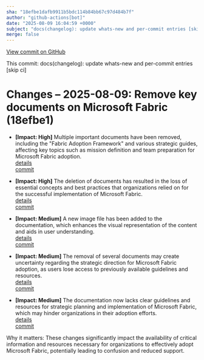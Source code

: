 ```yaml
---
sha: "18efbe1dafb9911b5bdc114b84bb67c97d484b7f"
author: "github-actions[bot]"
date: "2025-08-09 16:04:59 +0000"
subject: "docs(changelog): update whats-new and per-commit entries [skip ci]"
merge: false
---
```


[View commit on GitHub](https://github.com/TheTrustedAdvisor/FabricAdoptionFramework/commit/18efbe1dafb9911b5bdc114b84bb67c97d484b7f)

This commit: docs(changelog): update whats-new and per-commit entries [skip ci]

# Changes – 2025-08-09: Remove key documents on Microsoft Fabric (18efbe1)

- **[Impact: High]** Multiple important documents have been removed, including the "Fabric Adoption Framework" and various strategic guides, affecting key topics such as mission definition and team preparation for Microsoft Fabric adoption.  
   [details](/docs/about/changes/2025-07-20-1a084247ade55ad5ab8db4728082376b22d9906b.md)  
   [commit](https://github.com/TheTrustedAdvisor/FabricAdoptionFramework/commit/18efbe1dafb9911b5bdc114b84bb67c97d484b7f)

- **[Impact: High]** The deletion of documents has resulted in the loss of essential concepts and best practices that organizations relied on for the successful implementation of Microsoft Fabric.  
   [details](/docs/about/changes/2025-07-20-3948fa7bc9ab671af8690e6527e831adebbec1dc.md)  
   [commit](https://github.com/TheTrustedAdvisor/FabricAdoptionFramework/commit/18efbe1dafb9911b5bdc114b84bb67c97d484b7f)

- **[Impact: Medium]** A new image file has been added to the documentation, which enhances the visual representation of the content and aids in user understanding.  
   [details](/docs/about/changes/2025-07-20-2a933283b21f46564224ce6736473eb0908e8935.md)  
   [commit](https://github.com/TheTrustedAdvisor/FabricAdoptionFramework/commit/18efbe1dafb9911b5bdc114b84bb67c97d484b7f)

- **[Impact: Medium]** The removal of several documents may create uncertainty regarding the strategic direction for Microsoft Fabric adoption, as users lose access to previously available guidelines and resources.  
   [details](/docs/about/changes/2025-07-20-5cf273af939618c00caf315d6d9d63571d69b8e6.md)  
   [commit](https://github.com/TheTrustedAdvisor/FabricAdoptionFramework/commit/18efbe1dafb9911b5bdc114b84bb67c97d484b7f)

- **[Impact: Medium]** The documentation now lacks clear guidelines and resources for strategic planning and implementation of Microsoft Fabric, which may hinder organizations in their adoption efforts.  
   [details](/docs/about/changes/2025-07-20-515ccf515519e7ca70c93c460dbc92a4c0f0f13c.md)  
   [commit](https://github.com/TheTrustedAdvisor/FabricAdoptionFramework/commit/18efbe1dafb9911b5bdc114b84bb67c97d484b7f)

Why it matters: These changes significantly impact the availability of critical information and resources necessary for organizations to effectively adopt Microsoft Fabric, potentially leading to confusion and reduced support.
